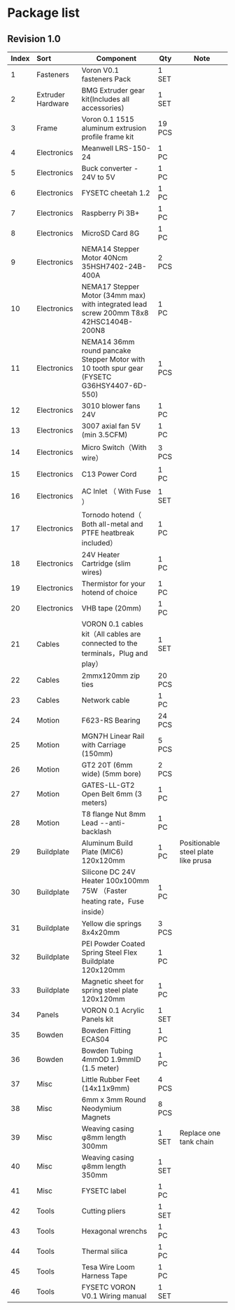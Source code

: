 # Package list 

## Revision 1.0

| Index | Sort              | Component                                                    | Qty    | Note                                |
| ----- | :---------------- | ------------------------------------------------------------ | ------ | ----------------------------------- |
| 1     | Fasteners         | Voron V0.1 fasteners Pack                                    | 1 SET  |                                     |
| 2     | Extruder Hardware | BMG Extruder gear kit(Includes all accessories)              | 1 SET  |                                     |
| 3     | Frame             | Voron 0.1 1515 aluminum extrusion profile frame kit          | 19 PCS |                                     |
| 4     | Electronics       | Meanwell LRS-150-24                                          | 1 PC   |                                     |
| 5     | Electronics       | Buck converter - 24V to 5V                                   | 1 PC   |                                     |
| 6     | Electronics       | FYSETC  cheetah 1.2                                          | 1 PC   |                                     |
| 7     | Electronics       | Raspberry Pi 3B+                                             | 1 PC   |                                     |
| 8     | Electronics       | MicroSD Card 8G                                              | 1 PC   |                                     |
| 9     | Electronics       | NEMA14 Stepper Motor 40Ncm 35HSH7402-24B-400A                | 2 PCS  |                                     |
| 10    | Electronics       | NEMA17 Stepper Motor (34mm max) with integrated lead screw 200mm T8x8 42HSC1404B-200N8 | 1 PC   |                                     |
| 11    | Electronics       | NEMA14 36mm round pancake Stepper Motor with 10 tooth spur gear (FYSETC G36HSY4407-6D-550) | 1 PCS  |                                     |
| 12    | Electronics       | 3010 blower fans 24V                                         | 1 PC   |                                     |
| 13    | Electronics       | 3007 axial fan 5V (min 3.5CFM)                               | 1 PC   |                                     |
| 14    | Electronics       | Micro Switch（With wire）                                    | 3 PCS  |                                     |
| 15    | Electronics       | C13 Power Cord                                               | 1 PC   |                                     |
| 16    | Electronics       | AC Inlet （ With Fuse ）                                     | 1 SET  |                                     |
| 17    | Electronics       | Tornodo hotend（ Both all-metal and PTFE heatbreak included） | 1 PC   |                                     |
| 18    | Electronics       | 24V Heater Cartridge (slim wires)                            | 1 PC   |                                     |
| 19    | Electronics       | Thermistor for your hotend of choice                         | 1 PC   |                                     |
| 20    | Electronics       | VHB tape (20mm)                                              | 1 PC   |                                     |
| 21    | Cables            | VORON 0.1 cables kit（All cables are connected to the terminals，Plug and play） | 1 SET  |                                     |
| 22    | Cables            | 2mmx120mm zip ties                                           | 20 PCS |                                     |
| 23    | Cables            | Network cable                                                | 1 PC   |                                     |
| 24    | Motion            | F623-RS Bearing                                              | 24 PCS |                                     |
| 25    | Motion            | MGN7H Linear Rail with Carriage (150mm)                      | 5 PCS  |                                     |
| 26    | Motion            | GT2 20T (6mm wide) (5mm bore)                                | 2 PCS  |                                     |
| 27    | Motion            | GATES-LL-GT2 Open Belt 6mm (3 meters)                        | 1 PC   |                                     |
| 28    | Motion            | T8 flange Nut 8mm Lead --anti-backlash                       | 1 PC   |                                     |
| 29    | Buildplate        | Aluminum Build Plate (MIC6) 120x120mm                        | 1 PC   | Positionable steel plate like prusa |
| 30    | Buildplate        | Silicone DC 24V Heater 100x100mm 75W （Faster heating rate，Fuse inside） | 1 PC   |                                     |
| 31    | Buildplate        | Yellow die springs 8x4x20mm                                  | 3 PCS  |                                     |
| 32    | Buildplate        | PEI Powder Coated Spring Steel Flex Buildplate 120x120mm     | 1 PC   |                                     |
| 33    | Buildplate        | Magnetic sheet for spring steel plate 120x120mm              | 1 PC   |                                     |
| 34    | Panels            | VORON 0.1 Acrylic Panels kit                                 | 1 SET  |                                     |
| 35    | Bowden            | Bowden Fitting ECAS04                                        | 1 PC   |                                     |
| 36    | Bowden            | Bowden Tubing 4mmOD 1.9mmID (1.5 meter)                      | 1 PC   |                                     |
| 37    | Misc              | Little Rubber Feet (14x11x9mm)                               | 4 PCS  |                                     |
| 38    | Misc              | 6mm x 3mm Round Neodymium Magnets                            | 8 PCS  |                                     |
| 39    | Misc              | Weaving casing φ8mm length 300mm                             | 1 SET  | Replace one tank chain              |
| 40    | Misc              | Weaving casing φ8mm length 350mm                             | 1 SET  |                                     |
| 41    | Misc              | FYSETC label                                                 | 1 PC   |                                     |
| 42    | Tools             | Cutting pliers                                               | 1 SET  |                                     |
| 43    | Tools             | Hexagonal wrenchs                                            | 1 PC   |                                     |
| 44    | Tools             | Thermal silica                                               | 1 PC   |                                     |
| 45    | Tools             | Tesa Wire Loom Harness Tape                                  | 1 PC   |                                     |
| 46    | Tools             | FYSETC VORON V0.1 Wiring manual                              | 1 SET  |                                     |